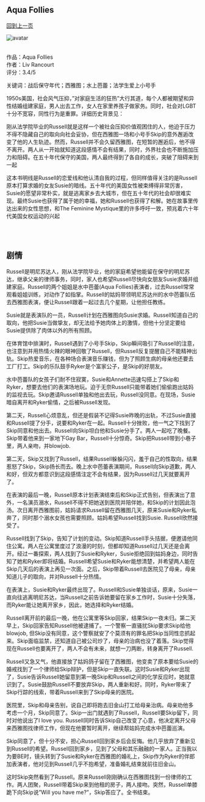 ## Aqua Follies
[回到上一页](https://boheme13.github.io/books/)  &nbsp;&nbsp;

![avatar](https://cdn.hourdetroit.com/wp-content/uploads/sites/20/2019/08/aqua-follies.jpg)
<br>
<br>

作品：Aqua Follies <br>
作者：Liv Rancourt <br>
评分：3.4/5 <br>

关键词：战后保守年代；西雅图；水上芭蕾；法学生爱上小号手

1950s美国，社会风气压抑，”对家庭生活的狂热”大行其道，每个人都被期望和异性结婚组建家庭，男人出去工作，女人在家里养孩子做家务。同时，社会对LGBT十分不宽容，同性行为是重罪。详细历史背景见：

刚从法学院毕业的Russell就是这样一个被社会压抑价值观困住的人，他迫于压力不得不隐藏自己的取向向社会妥协，但在西雅图一场和小号手Skip的意外邂逅改变了他的人生轨迹。然而，Russell并不会久留西雅图，在短暂的邂逅后，他不得不离开。两人从一开始就知道这段感情不会有结果，同时，外界社会也不断施加压力和阻碍。在五十年代保守的美国，两人最终得到了各自的成长，突破了阻碍来到一起

这本书明线是Russell的恋爱线和他认清自我的过程，但同样值得关注的是Russell原本打算求婚的女友Susie的暗线。五十年代的美国女性被束缚得非常厉害，Susie的愿望非常朴实，就是逃离家乡去大城市，但在五十年代的社会却很难实现。最终Susie也获得了属于她的幸福，她和Russell也获得了和解。她在故事里传达出来的女性思想，和The Feminine Mystique里的许多呼吁一致，预兆着六十年代美国女权运动的兴起

<br>
<br>


## 剧情
Russell是明尼苏达人，刚从法学院毕业，他的家庭希望他能留在保守的明尼苏达，继承父亲的律师事务，同时，家人也希望Russell尽快向女朋友Susie求婚并组建家庭。Russell的两个姐姐是水中芭蕾(Aqua Follies)表演者，过去Russell常常观看姐姐训练，对动作了如指掌。Russell的姑妈带领明尼苏达州的水中芭蕾队伍去西雅图表演，便让Russell跟着一起过去几个星期，让他担任教练。

Susie就是表演队的一员，Russell计划在西雅图向Susie求婚。Russell知道自己的取向，他把Susie当做挚友，却无法给予她肉体上的激情，但他十分坚定要给Susie提供除了肉体以外的所有照顾。

在体育馆中排演时，Russell遇到了小号手Skip，Skip瞬间吸引了Russell的注意，也注意到并用热情火辣的眼神回敬了Russell，但Russell反复提醒自己不能精神出轨。Skip热爱音乐，在各种场合表演音乐赚钱，但为了照顾生病的母亲他还要去工厂打工。Skip的乐队鼓手Ryker是个富家公子，是Skip的好朋友。

水中芭蕾队的女孩子们耐不住寂寞，Susie和Annette迅速勾搭上了Skip和Ryker，想要去他们的表演场地玩。迫于无奈Russell只能带着她们偷偷跑出姑妈的监视去玩。Skip邀请Russell单独和他出去玩，Russell没同意。在现场，Susie暗自离开和Ryker偷情，之后被Russell发现。

第二天，Russell心烦意乱，但还是假装不记得Susie昨晚的出轨，不过Susie直接和Russell提了分手，说要和Ryker在一起。Russell十分挫败，他一气之下找到了Skip同意和他出去。Russell向Skip坦白他和Susie分手了。两人一起吃了晚餐。Skip带着他来到一家地下Gay Bar，Russell十分惊奇。Skip把Russell带到小巷子里，两人亲吻，并blowjob.

第二天，Skip又找到了Russell，结果Russell躲躲闪闪，羞于自己的性取向，结果惹怒了Skip，Skip扬长而去。晚上水中芭蕾表演期间，Russell向Skip道歉，两人和好，但双方都意识到这段感情注定不会有结果，因为Russell过几天就要离开了。

在表演的最后一晚，Russell原本计划表演结束后和Skip正式告别，但表演出了意外，一名演员溺水，Russell不得不把她送到医院并陪伴她，和Skip的计划因此泡汤。次日离开西雅图前，姑妈请求Russell留在西雅图几天，原来Susie和Ryker私奔了，同时那个溺水女孩也需要照顾。姑妈希望Russell找到Susie. Russell欣然接受了。

Russell找到了Skip，告知了计划的变动。Skip知道Russell手头拮据，便邀请他同住公寓。两人在公寓里度过了浪漫的时刻，但都却知道Russell过几天还是会离开。经过一番探索，两人找到了Susie和Ryker，Susie拒绝回到姑妈身边，同时告知了她和Ryker即将结婚。Russell希望Susie和Ryker能想清楚，并希望两人能在Skip几天后的表演上再见一次面。之后，Skip带着Russell去医院见了母亲，母亲知道儿子的取向，并对Russell十分热情。

在表演上，Susie和Ryker最终出现了。Russell和Susie单独谈话，原来，Susie一直向往逃离明尼苏达，当Russell之前告诉她要留在家乡工作时，Susie十分失落，而Ryker能让她离开家乡，因此，她选择和Ryker结婚。

Russell离开前的最后一晚，他在公寓里等Skip回家，结果Skip一夜未归。第二天早上，Skip回家告知Russell他被逮捕了。一个警察一直骚扰Skip要求Skip给他blowjob, 但Skip没有同意，这个警察就安了个莫须有的罪名把Skip当同性恋抓起来。Skip面临监禁，还知道自己被公司炒了，母亲的治病也没了着落。Skip觉得现在Russell也要离开了，两人不会有未来，就想一刀两断，转身离开了Russell. 

Russell又急又气，他直接放了姑妈鸽子留在了西雅图，他变卖了原本要给Susie的婚戒找到了一个律师给Skip辩护，但是Skip一直失联。这时Susie和Ryker出现了，Susie告诉Russell她留意到第一晚Skip和Russell之间的化学反应时，她就意识到了。Susie鼓励Russell不要放弃Skip，两人重新和好。同时，Ryker带来了Skip行踪的线索，带着Russell来到了Skip母亲的医院。

医院里，Skip和母亲告别，说自己即将跑去旧金山打工给母亲治病。母亲劝他多考虑一个月，Skip同意了。Skip一出门就遇到了Russell，Russell要Skip留下，同时对他说出了I love you. Russell同时告诉Skip自己改变了心意，他决定离开父母来西雅图找律师工作，但现在他要暂时离开，继续帮姑妈完成水中芭蕾巡演。

Skip同意了，但十分不安，担心Russell回到家乡后会反悔。他几乎放弃了重新见到Russell的希望。Russell回到家乡，见到了父母和其乐融融的一家人。正当我以为要BE时，镜头转到了Susie和Ryker在西雅图的婚礼上，Skip作为Ryker的伴郎加表演者，他对见到Russell几乎不抱希望，准备婚礼结束就前往旧金山。

这时Skip突然看到了Russell。原来Russell刚刚确认在西雅图找到一份律师的工作。两人团聚，Russell带着Skip来到他租的房子，两人接吻。突然，Russell单膝跪下向Skip说”Will you have me?”，Skip答应了。全书结束。